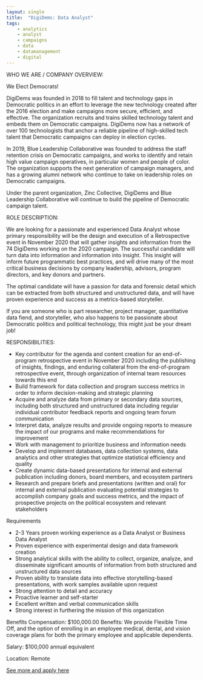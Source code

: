 ```yaml
---
layout: single
title:  "DigiDems: Data Analyst"
tags: 
    - analytics
    - analyst
    - campaigns
    - data
    - datamanagement
    - digital
---
```

WHO WE ARE / COMPANY OVERVIEW:

We Elect Democrats!

DigiDems was founded in 2018 to fill talent and technology gaps in Democratic politics in an effort to leverage the new technology created after the 2016 election and make campaigns more secure, efficient, and effective. The organization recruits and trains skilled technology talent and embeds them on Democratic campaigns. DigiDems now has a network of over 100 technologists that anchor a reliable pipeline of high-skilled tech talent that Democratic campaigns can deploy in election cycles.

In 2019, Blue Leadership Collaborative was founded to address the staff retention crisis on Democratic campaigns, and works to identify and retain high value campaign operatives, in particular women and people of color. The organization supports the next generation of campaign managers, and has a growing alumni network who continue to take on leadership roles on Democratic campaigns.

Under the parent organization, Zinc Collective, DigiDems and Blue Leadership Collaborative will continue to build the pipeline of Democratic campaign talent.



ROLE DESCRIPTION:

We are looking for a passionate and experienced Data Analyst whose primary responsibility will be the design and execution of a Retrospective event in November 2020 that will gather insights and information from the 74 DigiDems working on the 2020 campaign. The successful candidate will turn data into information and information into insight. This insight will inform future programmatic best practices, and will drive many of the most critical business decisions by company leadership, advisors, program directors, and key donors and partners.

The optimal candidate will have a passion for data and forensic detail which can be extracted from both structured and unstructured data, and will have proven experience and success as a metrics-based storyteller.

If you are someone who is part researcher, project manager, quantitative data fiend, and storyteller, who also happens to be passionate about Democratic politics and political technology, this might just be your dream job!



RESPONSIBILITIES:

* Key contributor for the agenda and content creation for an end-of-program retrospective event in November 2020 including the publishing of insights, findings, and enduring collateral from the end-of-program retrospective event, through organization of internal team resources towards this end
* Build framework for data collection and program success metrics in order to inform decision-making and strategic planning
* Acquire and analyze data from primary or secondary data sources, including both structured and unstructured data including regular individual contributor feedback reports and ongoing team forum communication
* Interpret data, analyze results and provide ongoing reports to measure the impact of our programs and make recommendations for improvement
* Work with management to prioritize business and information needs
* Develop and implement databases, data collection systems, data analytics and other strategies that optimize statistical efficiency and quality
* Create dynamic data-based presentations for internal and external publication including donors, board members, and ecosystem partners
* Research and prepare briefs and presentations (written and oral) for internal and external publication evaluating potential strategies to accomplish company goals and success metrics, and the impact of prospective projects on the political ecosystem and relevant stakeholders

Requirements
* 2-3 Years proven working experience as a Data Analyst or Business Data Analyst
* Proven experience with experimental design and data framework creation
* Strong analytical skills with the ability to collect, organize, analyze, and disseminate significant amounts of information from both structured and unstructured data sources
* Proven ability to translate data into effective storytelling-based presentations, with work samples available upon request
* Strong attention to detail and accuracy
* Proactive learner and self-starter
* Excellent written and verbal communication skills
* Strong interest in furthering the mission of this organization

Benefits
Compensation: $100,000.00
Benefits: We provide Flexible Time Off, and the option of enrolling in an employee medical, dental, and vision coverage plans for both the primary employee and applicable dependents.

Salary: $100,000 annual equivalent 

Location: Remote


[See more and apply here](https://apply.workable.com/digidems-electoral/j/A1A0F6F4BB/)

